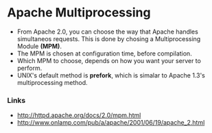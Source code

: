 # Apache Multiprocessing
  * From Apache 2.0, you can choose the way that Apache handles simultaneos requests.  This is done by chosing a Multiprocessing Module **(MPM)**.
  * The MPM is chosen at configuration time, before compilation.
  * Which MPM to choose, depends on how you want your server to perform.
  * UNIX's default method is **prefork**, which is simalar to Apache 1.3's multiprocessing method.


### Links
  * http://httpd.apache.org/docs/2.0/mpm.html
  * http://www.onlamp.com/pub/a/apache/2001/06/19/apache_2.html